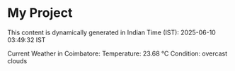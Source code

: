 # My Project

This content is dynamically generated in Indian Time (IST): 2025-06-10 03:49:32 IST


Current Weather in Coimbatore:
Temperature: 23.68 °C
Condition: overcast clouds
